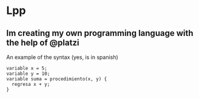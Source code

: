 # Lpp
## Im creating my own programming language with the help of @platzi
An example of the syntax (yes, is in spanish)
```
variable x = 5;
variable y = 10;
variable suma = procedimiento(x, y) {
  regresa x + y;
}
```
